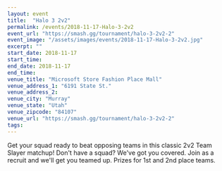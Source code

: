 ```yaml
---
layout: event
title:  "Halo 3 2v2"
permalink: /events/2018-11-17-Halo-3-2v2
event_url: "https://smash.gg/tournament/halo-3-2v2-2"
event_image: "/assets/images/events/2018-11-17-Halo-3-2v2.jpg"
excerpt: ""
start_date: 2018-11-17
start_time: 
end_date: 2018-11-17
end_time: 
venue_title: "Microsoft Store Fashion Place Mall"
venue_address_1: "6191 State St."
venue_address_2:
venue_city: "Murray"
venue_state: "Utah"
venue_zipcode: "84107"
venue_url: "https://smash.gg/tournament/halo-3-2v2-2"
tags: 
---
```


Get your squad ready to beat opposing teams in this classic 2v2 Team Slayer matchup! Don't have a squad? We've got you covered. Join as a recruit and we'll get you teamed up. Prizes for 1st and 2nd place teams.